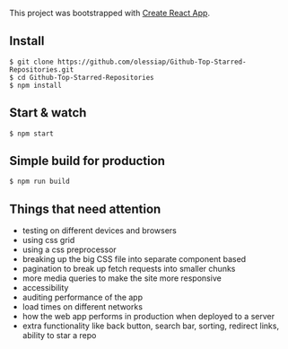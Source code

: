 This project was bootstrapped with [Create React App](https://github.com/facebook/create-react-app).

## Install

    $ git clone https://github.com/olessiap/Github-Top-Starred-Repositories.git
    $ cd Github-Top-Starred-Repositories
    $ npm install

## Start & watch

    $ npm start

## Simple build for production

    $ npm run build


## Things that need attention

- testing on different devices and browsers
- using css grid 
- using a css preprocessor
- breaking up the big CSS file into separate component based
- pagination to break up fetch requests into smaller chunks  
- more media queries to make the site more responsive
- accessibility 
- auditing performance of the app
- load times on different networks
- how the web app performs in production when deployed to a server
- extra functionality like back button, search bar, sorting, redirect links, ability to star a repo
